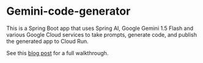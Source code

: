 # Gemini-code-generator
This is a Spring Boot app that uses Spring AI, Google Gemini 1.5 Flash and various Google Cloud services to take prompts, generate code, and publish the generated app to Cloud Run.

See this [blog post](https://seroter.com/) for a full walkthrough.